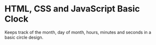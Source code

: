 # HTML, CSS and JavaScript Basic Clock

Keeps track of the month, day of month, hours, minutes and seconds in a basic circle design.
